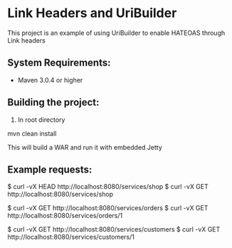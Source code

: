 Link Headers and UriBuilder
===========================
This project is an example of using UriBuilder to enable HATEOAS through Link headers

System Requirements:
-------------------------

- Maven 3.0.4 or higher

Building the project:
-------------------------

1. In root directory

mvn clean install

This will build a WAR and run it with embedded Jetty


Example requests:
-------------------------
$ curl -vX HEAD http://localhost:8080/services/shop
$ curl -vX GET http://localhost:8080/services/shop

$ curl -vX GET http://localhost:8080/services/orders
$ curl -vX GET http://localhost:8080/services/orders/1

$ curl -vX GET http://localhost:8080/services/customers
$ curl -vX GET http://localhost:8080/services/customers/1